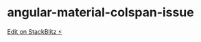# angular-material-colspan-issue

[Edit on StackBlitz ⚡️](https://stackblitz.com/edit/angular-form-colspan-issue)